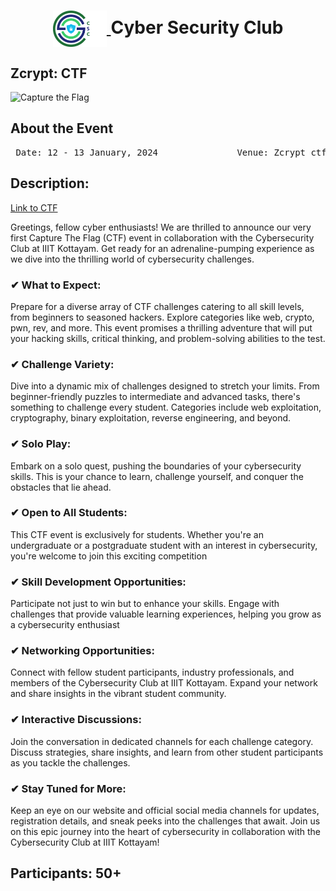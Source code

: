 <h1 align="center">
    <a href="https://github.com/CSYClubIIITK/ClubVault">
        <img src="https://raw.githubusercontent.com/CSYClubIIITK/ClubVault/main/Logo.png" valign="middle" height="58" alt="CSY logo" />
    </a>
    <span valign="middle">
        Cyber Security Club
    </span>
</h1>

<h2>Zcrypt: CTF</h2>
<section>
    <div class="container container1">
        <div class="content">
            <img class="banner" src="https://www.zcrypt.cloud/images-event/logo.svg" alt="Capture the Flag" style="height:300px;">
            <br>
            <h2>About the Event</h2>
            <p><pre><center> Date: 12 - 13 January, 2024               Venue: Zcrypt ctf platform</center></pre></p>
            <h2>Description:</h2>
            <a href="https://www.zcrypt.cloud/ctf-details.html">Link to CTF</a>
            <p>Greetings, fellow cyber enthusiasts! We are thrilled to announce our very first Capture The Flag (CTF) event in collaboration with the Cybersecurity Club at IIIT Kottayam. Get ready for an adrenaline-pumping experience as we dive into the thrilling world of cybersecurity challenges.</p>
            <h3>✔ What to Expect:</h3>
            <p>Prepare for a diverse array of CTF challenges catering to all skill levels, from beginners to seasoned hackers. Explore categories like web, crypto, pwn, rev, and more. This event promises a thrilling adventure that will put your hacking skills, critical thinking, and problem-solving abilities to the test.</p>
            <h3>✔ Challenge Variety:</h3>
            <p>Dive into a dynamic mix of challenges designed to stretch your limits. From beginner-friendly puzzles to intermediate and advanced tasks, there's something to challenge every student. Categories include web exploitation, cryptography, binary exploitation, reverse engineering, and beyond.</p>
            <h3>✔ Solo Play:</h3>
            <p>Embark on a solo quest, pushing the boundaries of your cybersecurity skills. This is your chance to learn, challenge yourself, and conquer the obstacles that lie ahead.</p>
            <h3>✔ Open to All Students:</h3>
            <p>This CTF event is exclusively for students. Whether you're an undergraduate or a postgraduate student with an interest in cybersecurity, you're welcome to join this exciting competition</p>
            <h3>✔ Skill Development Opportunities:</h3>
            <p>Participate not just to win but to enhance your skills. Engage with challenges that provide valuable learning experiences, helping you grow as a cybersecurity enthusiast</p>
            <h3>✔ Networking Opportunities:</h3>
            <p>Connect with fellow student participants, industry professionals, and members of the Cybersecurity Club at IIIT Kottayam. Expand your network and share insights in the vibrant student community.</p>
            <h3>✔ Interactive Discussions:</h3>
            <p>Join the conversation in dedicated channels for each challenge category. Discuss strategies, share insights, and learn from other student participants as you tackle the challenges.</p>
            <h3>✔ Stay Tuned for More:</h3>
            <p>Keep an eye on our website and official social media channels for updates, registration details, and sneak peeks into the challenges that await. Join us on this epic journey into the heart of cybersecurity in collaboration with the Cybersecurity Club at IIIT Kottayam!</p>


<h2>Participants: 50+</h2>